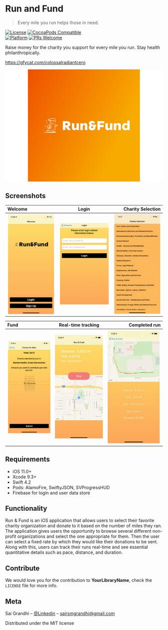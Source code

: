 # Run and Fund
> Every mile you run helps those in need.

[![License][license-image]][license-url]
[![CocoaPods Compatible](https://img.shields.io/cocoapods/v/EZSwiftExtensions.svg)](https://img.shields.io/cocoapods/v/LFAlertController.svg)  
[![Platform](https://img.shields.io/cocoapods/p/LFAlertController.svg?style=flat)](http://cocoapods.org/pods/LFAlertController)
[![PRs Welcome](https://img.shields.io/badge/PRs-welcome-brightgreen.svg?style=flat-square)](http://makeapullrequest.com)

Raise money for the charity you support for every mile you run. Stay health philanthropically.

https://gfycat.com/colossalradiantcero


![](gallery.jpg)

## Screenshots

| Welcome      	  | Login       | Charity Selection     |
| :---        	  |    :----:   |		          ---: |
| ![](welcome.png)|![](login.png)	 | ![](charity.png)   |

| Fund      	  | Real-time tracking       | Completed run     |
| :---        	  |    :----:   |		          ---: |
| ![](amount.png)|![](realtime.png)	 | ![](complete.png)   |




## Requirements

- iOS 11.0+
- Xcode 9.3+
- Swift 4.2
- Pods: AlamoFire, SwiftyJSON, SVProgressHUD
- Firebase for login and user data store

## Functionality

Run & Fund is an iOS application that allows users to select their favorite charity organization and donate to it based on the number of miles they ran. The application gives users the opportunity to browse several different non-profit organizations and select the one appropriate for them. Then the user can select a fixed rate by which they would like their donations to be sent. Along with this, users can track their runs real-time and see essential quantitative details such as pace, distance, and duration.


## Contribute

We would love you for the contribution to **YourLibraryName**, check the ``LICENSE`` file for more info.

## Meta

Sai Grandhi – [@Linkedin](https://linkedin.com/in/sairaghavgr) – sairsmgrandhi@gmail.com

Distributed under the MIT license

[swift-image]:https://img.shields.io/badge/swift-3.0-orange.svg
[swift-url]: https://swift.org/
[license-image]: https://img.shields.io/badge/License-MIT-blue.svg
[license-url]: LICENSE
[travis-image]: https://img.shields.io/travis/dbader/node-datadog-metrics/master.svg?style=flat-square
[travis-url]: https://travis-ci.org/dbader/node-datadog-metrics
[codebeat-image]: https://codebeat.co/badges/c19b47ea-2f9d-45df-8458-b2d952fe9dad
[codebeat-url]: https://codebeat.co/projects/github-com-vsouza-awesomeios-com